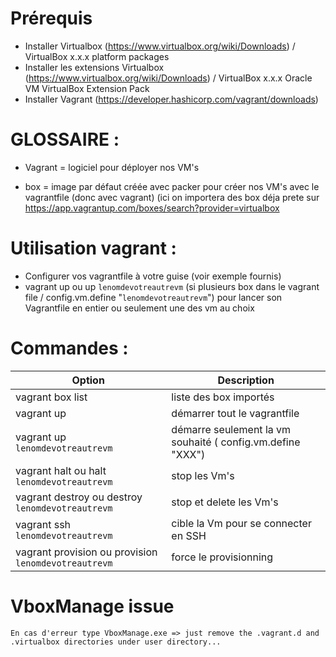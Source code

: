 # Prérequis

+ Installer Virtualbox (https://www.virtualbox.org/wiki/Downloads) / VirtualBox x.x.x platform packages
+ Installer les extensions Virtualbox (https://www.virtualbox.org/wiki/Downloads) / VirtualBox x.x.x Oracle VM VirtualBox Extension Pack
+ Installer Vagrant (https://developer.hashicorp.com/vagrant/downloads)

# GLOSSAIRE :

+ Vagrant = logiciel pour déployer nos VM's

+ box = image par défaut créée avec packer pour créer nos VM's avec le vagrantfile (donc avec vagrant) (ici on importera des box déja prete sur
https://app.vagrantup.com/boxes/search?provider=virtualbox


# Utilisation vagrant :
+ Configurer vos vagrantfile à votre guise (voir exemple fournis)
+ vagrant up ou up `lenomdevotreautrevm` (si plusieurs box dans le vagrant file / config.vm.define "`lenomdevotreautrevm`") 
pour lancer son Vagrantfile en entier ou seulement une des vm au choix



# Commandes :
| Option | Description |
| ------| -----------|
|vagrant box list | liste des box importés
|vagrant up | démarrer tout le vagrantfile
|vagrant up `lenomdevotreautrevm` | démarre seulement la vm souhaité ( config.vm.define "XXX")
|vagrant halt ou halt `lenomdevotreautrevm` | stop les Vm's
|vagrant destroy ou destroy `lenomdevotreautrevm` | stop et delete les Vm's
|vagrant ssh `lenomdevotreautrevm` | cible la Vm pour se connecter en SSH
|vagrant provision ou provision `lenomdevotreautrevm` | force le provisionning



# VboxManage issue
```
En cas d'erreur type VboxManage.exe => just remove the .vagrant.d and .virtualbox directories under user directory...
```